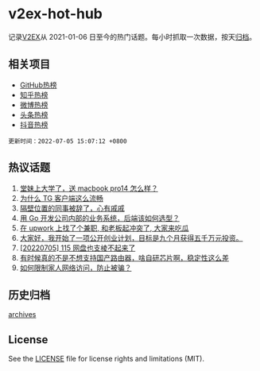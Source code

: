 # v2ex-hot-hub

 记录[V2EX](https://www.v2ex.com/)从 2021-01-06 日至今的热门话题。每小时抓取一次数据，按天[归档](archives)。
 
 ## 相关项目

- [GitHub热榜](https://github.com/lonnyzhang423/github-hot-hub)
- [知乎热榜](https://github.com/lonnyzhang423/zhihu-hot-hub)
- [微博热榜](https://github.com/lonnyzhang423/weibo-hot-hub)
- [头条热榜](https://github.com/lonnyzhang423/toutiao-hot-hub)
- [抖音热榜](https://github.com/lonnyzhang423/douyin-hot-hub)


 `更新时间：2022-07-05 15:07:12 +0800`

## 热议话题

1. [堂妹上大学了，送 macbook pro14 怎么样？](https://www.v2ex.com/t/863981)
1. [为什么 TG 客户端这么流畅](https://www.v2ex.com/t/864115)
1. [隔壁位置的同事被辞了，心有戚戚](https://www.v2ex.com/t/864043)
1. [用 Go 开发公司内部的业务系统，后端该如何选型？](https://www.v2ex.com/t/864023)
1. [在 upwork 上找了个兼职, 和老板起冲突了, 大家来吃瓜](https://www.v2ex.com/t/864029)
1. [大家好，我开始了一项公开创业计划，目标是九个月获得五千万元投资。](https://www.v2ex.com/t/864079)
1. [[20220705] 115 网盘也支棱不起来了](https://www.v2ex.com/t/864095)
1. [有时候真的不是不想支持国产路由器，啥自研芯片啊，稳定性这么差](https://www.v2ex.com/t/864149)
1. [如何限制家人网络访问，防止被骗？](https://www.v2ex.com/t/864140)

## 历史归档

[archives](archives)

## License

See the [LICENSE](LICENSE) file for license rights and limitations (MIT).
